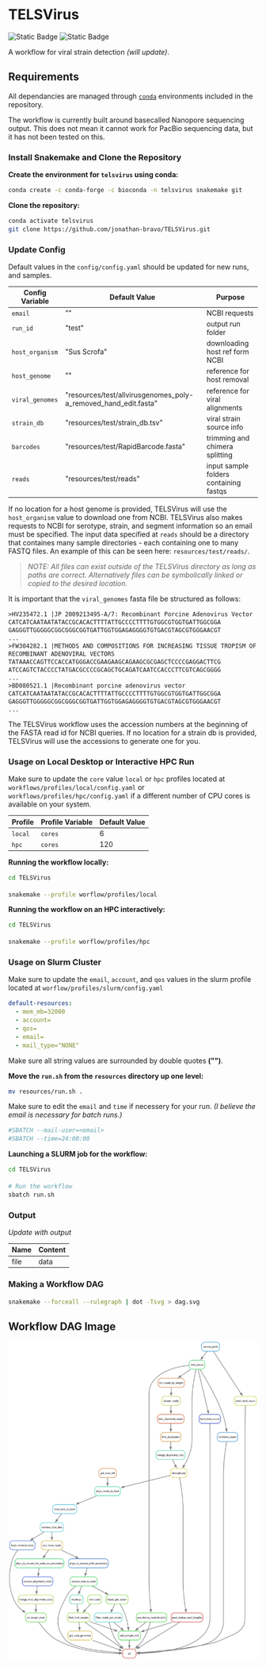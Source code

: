 # TELSVirus

![Static Badge](https://img.shields.io/badge/snakemake-%E2%89%A57.12.1-%23039475?style=plastic)
![Static Badge](https://img.shields.io/badge/conda-%E2%89%A54.12.0-%2344A833?style=plastic&logo=anaconda&logoColor=%2344A833)

A workflow for viral strain detection *(will update)*.

## Requirements

All dependancies are managed through
[`conda`](https://docs.conda.io/projects/conda/en/latest/user-guide/install/index.html)
environments included in the repository.

The workflow is currently built around basecalled Nanopore sequencing output.
This does not mean it cannot work for PacBio sequencing data, but it has not
been tested on this.

### Install Snakemake and Clone the Repository

**Create the environment for `telsvirus` using conda:**

```bash
conda create -c conda-forge -c bioconda -n telsvirus snakemake git
```

**Clone the repository:**

```bash
conda activate telsvirus
git clone https://github.com/jonathan-bravo/TELSVirus.git
```

### Update Config

Default values in the `config/config.yaml` should be updated for new runs, and
samples. 

| Config Variable | Default Value | Purpose |
| - | - | - |
| `email` | "" | NCBI requests |
| `run_id` | "test" | output run folder |
| `host_organism` | "Sus Scrofa" | downloading host ref form NCBI |
| `host_genome` | "" | reference for host removal |
| `viral_genomes` |  "resources/test/allvirusgenomes_poly-a_removed_hand_edit.fasta" | reference for viral alignments |
| `strain_db` | "resources/test/strain_db.tsv" | viral strain source info |
| `barcodes` | "resources/test/RapidBarcode.fasta" | trimming and chimera splitting |
| `reads` | "resources/test/reads" | input sample folders containing fastqs |

If no location for a host genome is provided, TELSVirus will use the
`host_organism` value to download one from NCBI. TELSVirus also
makes requests to NCBI for serotype, strain, and segment information so an email
must be specified. The input data specified at `reads` should be a directory
that containes many sample directories - each containing one to many FASTQ
files. An example of this can be seen here: `resources/test/reads/`.

> *NOTE: All files can exist outside of the TELSVirus directory as long as paths
> are correct. Alternatively files can be symbolically linked or copied to the
> desired location.*

It is important that the `viral_genomes` fasta file be structured as follows:

```
>HV235472.1 |JP 2009213495-A/7: Recombinant Porcine Adenovirus Vector
CATCATCAATAATATACCGCACACTTTTATTGCCCCTTTTGTGGCGTGGTGATTGGCGGA
GAGGGTTGGGGGCGGCGGGCGGTGATTGGTGGAGAGGGGTGTGACGTAGCGTGGGAACGT
...
>FW304282.1 |METHODS AND COMPOSITIONS FOR INCREASING TISSUE TROPISM OF RECOMBINANT ADENOVIRAL VECTORS
TATAAACCAGTTCCACCATGGGACCGAAGAAGCAGAAGCGCGAGCTCCCCGAGGACTTCG
ATCCAGTCTACCCCTATGACGCCCCGCAGCTGCAGATCAATCCACCCTTCGTCAGCGGGG
...
>BD080521.1 |Recombinant porcine adenovirus vector
CATCATCAATAATATACCGCACACTTTTATTGCCCCTTTTGTGGCGTGGTGATTGGCGGA
GAGGGTTGGGGGCGGCGGGCGGTGATTGGTGGAGAGGGGTGTGACGTAGCGTGGGAACGT
...
```

The TELSVirus workflow uses the accession numbers at the beginning of the FASTA
read id for NCBI queries. If no location for a strain db is provided, TELSVirus
will use the accessions to generate one for you.

### Usage on Local Desktop or Interactive HPC Run

Make sure to update the `core` value `local` or `hpc` profiles located at
`workflows/profiles/local/config.yaml` or `workflows/profiles/hpc/config.yaml`
if a different number of CPU cores is available on your system.

| Profile | Profile Variable | Default Value |
| - | - | - |
| `local` | `cores` | 6 |
| `hpc` | `cores` | 120 |

**Running the workflow locally:**

```bash
cd TELSVirus

snakemake --profile worflow/profiles/local
```

**Running the workflow on an HPC interactively:**

```bash
cd TELSVirus

snakemake --profile worflow/profiles/hpc
```

### Usage on Slurm Cluster

Make sure to update the `email`, `account`, and `qos` values in the slurm
profile located at `worflow/profiles/slurm/config.yaml`

```yaml
default-resources:
  - mem_mb=32000
  - account=
  - qos=
  - email=
  - mail_type="NONE"
```

Make sure all string values are surrounded by double quotes **("")**.

**Move the `run.sh` from the `resources` directory up one level:**

```bash
mv resources/run.sh .
```

Make sure to edit the `email` and `time` if necessery for your run. *(I believe
the email is necessary for batch runs.)*

```sh
#SBATCH --mail-user=<email>
#SBATCH --time=24:00:00
```

**Launching a SLURM job for the workflow:**

```bash
cd TELSVirus

# Run the workflow
sbatch run.sh
```

### Output

*Update with output*

| Name | Content |
| - | - |
| file | data |

### Making a Workflow DAG

```bash
snakemake --forceall --rulegraph | dot -Tsvg > dag.svg
```

## Workflow DAG Image

![Workflow Image](resources/dag.svg)